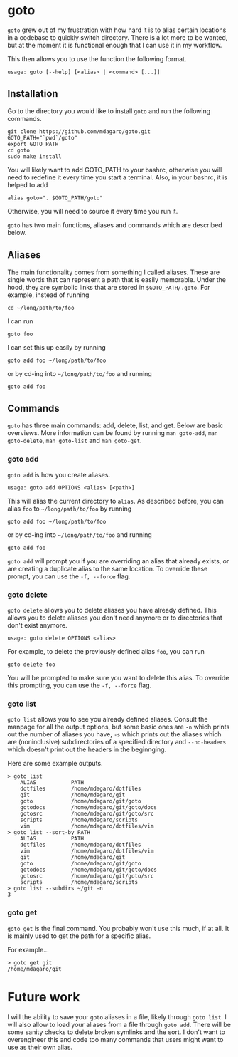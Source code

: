 # goto

`goto` grew out of my frustration with how hard it is to alias certain locations
in a codebase to quickly switch directory. There is a lot more to be wanted, but
at the moment it is functional enough that I can use it in my workflow.

This then allows you to use the function the following format. 

    usage: goto [--help] [<alias> | <command> [...]]

## Installation
Go to the directory you would like to install `goto` and run the following
commands.

    git clone https://github.com/mdagaro/goto.git
    GOTO_PATH="`pwd`/goto"
    export GOTO_PATH
    cd goto
    sudo make install

You will likely want to add GOTO\_PATH to your bashrc, otherwise you will need
to redefine it every time you start a terminal. Also, in your bashrc, it is
helped to add

    alias goto=". $GOTO_PATH/goto"

Otherwise, you will need to source it every time you run it.

`goto` has two main functions, aliases and commands which are described below.

## Aliases
The main functionality comes from something I called aliases. These are single
words that can represent a path that is easily memorable. Under the hood, they
are symbolic links that are stored in `$GOTO_PATH/.goto`. For example, instead
of running

    cd ~/long/path/to/foo

I can run

    goto foo

I can set this up easily by running 

    goto add foo ~/long/path/to/foo

or by cd-ing into `~/long/path/to/foo` and running

    goto add foo

## Commands
`goto` has three main commands: add, delete, list, and get. Below are basic
overviews. More information can be found by running `man goto-add`, `man
goto-delete`, `man goto-list` and `man goto-get`.

### goto add
`goto add` is how you create aliases.

    usage: goto add OPTIONS <alias> [<path>]

This will alias the current directory to `alias`. As described before, you can
alias `foo` to `~/long/path/to/foo` by running

    goto add foo ~/long/path/to/foo

or by cd-ing into `~/long/path/to/foo` and running

    goto add foo

`goto add` will prompt you if you are overriding an alias that already exists,
or are creating a duplicate alias to the same location. To override these
prompt, you can use the `-f, --force` flag.

### goto delete

`goto delete` allows you to delete aliases you have already defined. This allows
you to delete aliases you don\'t need anymore or to directories that don't exist
anymore.

    usage: goto delete OPTIONS <alias>

For example, to delete the previously defined alias `foo`, you can run

    goto delete foo

You will be prompted to make sure you want to delete this alias. To override
this prompting, you can use the `-f, --force` flag.

### goto list

`goto list` allows you to see you already defined aliases. Consult the manpage
for all the output options, but some basic ones are `-n` which prints out the
number of aliases you have, `-s` which prints out the aliases which are
(noninclusive) subdirectories of a specified directory and `--no-headers`
which doesn't print out the headers in the beginnging. 

Here are some example outputs.

    > goto list
        ALIAS           PATH           
        dotfiles        /home/mdagaro/dotfiles
        git             /home/mdagaro/git
        goto            /home/mdagaro/git/goto
        gotodocs        /home/mdagaro/git/goto/docs
        gotosrc         /home/mdagaro/git/goto/src
        scripts         /home/mdagaro/scripts
        vim             /home/mdagaro/dotfiles/vim
    > goto list --sort-by PATH
        ALIAS           PATH           
        dotfiles        /home/mdagaro/dotfiles
        vim             /home/mdagaro/dotfiles/vim
        git             /home/mdagaro/git
        goto            /home/mdagaro/git/goto
        gotodocs        /home/mdagaro/git/goto/docs
        gotosrc         /home/mdagaro/git/goto/src
        scripts         /home/mdagaro/scripts
    > goto list --subdirs ~/git -n
    3

### goto get
`goto get` is the final command. You probably won't use this much, if at all. It
is mainly used to get the path for a specific alias.

For example...

    > goto get git
    /home/mdagaro/git

# Future work
I will the ability to save your `goto` aliases in a file, likely through `goto
list`. I will also allow to load your aliases from a file through `goto add`.
There will be some sanity checks to delete broken symlinks and the sort. I don't
want to overengineer this and code too many commands that users might want to
use as their own alias.
